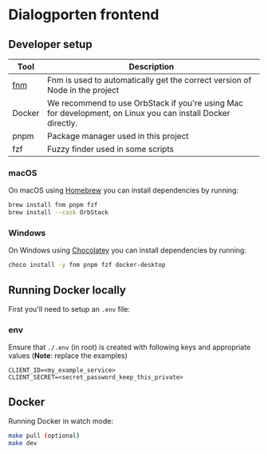# Dialogporten frontend

## Developer setup

Tool | Description
-----|------------
[fnm](https://github.com/Schniz/fnm) | Fnm is used to automatically get the correct version of Node in the project
Docker | We recommend to use OrbStack if you're using Mac for development, on Linux you can install Docker directly.
pnpm | Package manager used in this project
fzf | Fuzzy finder used in some scripts


### macOS

On macOS using [Homebrew](https://brew.sh/) you can install dependencies by running:

```bash
brew install fnm pnpm fzf
brew install --cask OrbStack
```

### Windows

On Windows using [Chocolatey](https://chocolatey.org/) you can install dependencies by running:

```bash
choco install -y fnm pnpm fzf docker-desktop
```

## Running Docker locally

First you'll need to setup an `.env` file:

### env
Ensure that `./.env` (in root) is created with following keys and appropriate values (**Note**: replace the examples)
```
CLIENT_ID=<my_example_service>
CLIENT_SECRET=<secret_password_keep_this_private>
```

## Docker

Running Docker in watch mode:

```bash
make pull (optional)
make dev
```
